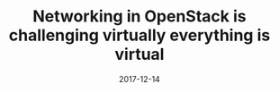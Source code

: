 ---
title: "Networking in OpenStack is challenging virtually everything is virtual"
date: "2017-12-14"
expiryDate: "2017-12-14"

event_start_date: "2017-12-14"
event_end_date: "2017-12-14"
event_start_time: "02:00 PM"
event_end_time: "03:00 PM"
event_location: "Online"
event_link: "https://www.redhat.com/en/events/networking-openstack-challenging%E2%80%94virtually-everything-virtual"

event_type: "Webinar"
event_technology: "Openstack"
---